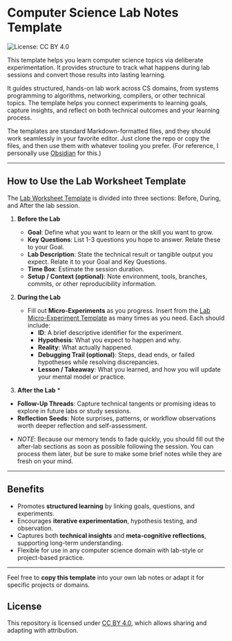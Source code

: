 # Computer Science Lab Notes Template

![License: CC BY 4.0](https://img.shields.io/badge/License-CC%20BY%204.0-lightgrey.svg)

This template helps you learn computer science topics via deliberate experimentation. It provides structure to track what happens during lab sessions and convert those results into lasting learning.

It guides structured, hands-on lab work across CS domains, from systems programming to algorithms, networking, compilers, or other technical topics. The template helps you connect experiments to learning goals, capture insights, and reflect on both technical outcomes and your learning process.

The templates are standard Markdown-formatted files, and they should work seamlessly in your favorite editor. Just clone the repo or copy the files, and then use them with whatever tooling you prefer. (For reference, I personally use [Obsidian](https://obsidian.md) for this.)

---

## How to Use the Lab Worksheet Template

The [Lab Worksheet Template](lab-worksheet-template.md) is divided into three sections: Before, During, and After the lab session.

1. **Before the Lab**

   - **Goal**: Define what you want to learn or the skill you want to grow.
   - **Key Questions**: List 1-3 questions you hope to answer. Relate these to your Goal.
   - **Lab Description**: State the technical result or tangible output you expect. Relate it to your Goal and Key Questions.
   - **Time Box**: Estimate the session duration.
   - **Setup / Context (optional)**: Note environment, tools, branches, commits, or other reproducibility information.

2. **During the Lab**

   - Fill out **Micro-Experiments** as you progress. Insert from the [Lab Micro-Experiment Template](lab-micro-experiment-template.md) as many times as you need. Each should include:
     - **ID**: A brief descriptive identifier for the experiment.
     - **Hypothesis**: What you expect to happen and why.
     - **Reality**: What actually happened.
     - **Debugging Trail (optional)**: Steps, dead ends, or failed hypotheses while resolving discrepancies.
     - **Lesson / Takeaway**: What you learned, and how you will update your mental model or practice.

3. **After the Lab** \*

- **Follow-Up Threads**: Capture technical tangents or promising ideas to explore in future labs or study sessions.
- **Reflection Seeds**: Note surprises, patterns, or workflow observations worth deeper reflection and self-assessment.

* _NOTE_: Because our memory tends to fade quickly, you should fill out the after-lab sections as soon as possible following the session. You can process them later, but be sure to make some brief notes while they are fresh on your mind.

---

## Benefits

- Promotes **structured learning** by linking goals, questions, and experiments.
- Encourages **iterative experimentation**, hypothesis testing, and observation.
- Captures both **technical insights** and **meta-cognitive reflections**, supporting long-term understanding.
- Flexible for use in any computer science domain with lab-style or project-based practice.

---

Feel free to **copy this template** into your own lab notes or adapt it for specific projects or domains.

## License

This repository is licensed under [CC BY 4.0](https://creativecommons.org/licenses/by/4.0/), which allows sharing and adapting with attribution.
